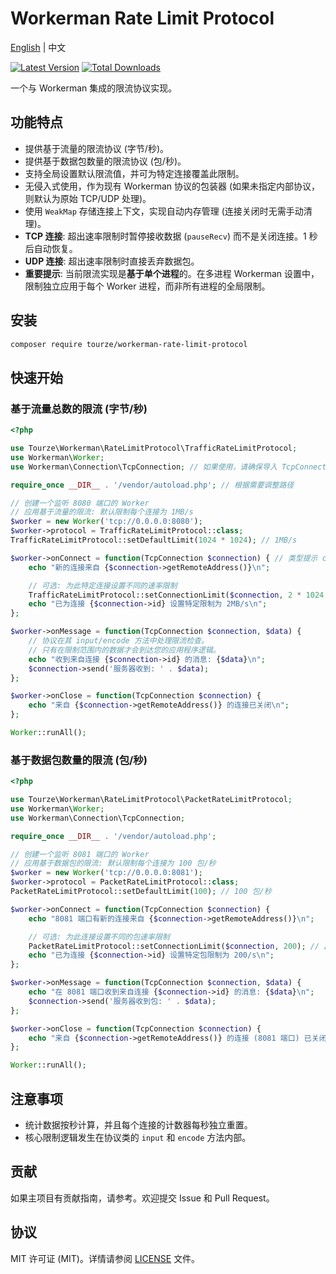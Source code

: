 # Workerman Rate Limit Protocol

[English](README.md) | 中文

[![Latest Version](https://img.shields.io/packagist/v/tourze/workerman-rate-limit-protocol.svg?style=flat-square)](https://packagist.org/packages/tourze/workerman-rate-limit-protocol)
[![Total Downloads](https://img.shields.io/packagist/dt/tourze/workerman-rate-limit-protocol.svg?style=flat-square)](https://packagist.org/packages/tourze/workerman-rate-limit-protocol)
<!-- 其他相关徽章，例如构建状态、质量得分等 (如果适用) -->
<!-- [![Build Status](https://img.shields.io/travis/tourze/workerman-rate-limit-protocol/master.svg?style=flat-square)](https://travis-ci.org/tourze/workerman-rate-limit-protocol) -->
<!-- [![Quality Score](https://img.shields.io/scrutinizer/g/tourze/workerman-rate-limit-protocol.svg?style=flat-square)](https://scrutinizer-ci.com/g/tourze/workerman-rate-limit-protocol) -->

一个与 Workerman 集成的限流协议实现。

## 功能特点

- 提供基于流量的限流协议 (字节/秒)。
- 提供基于数据包数量的限流协议 (包/秒)。
- 支持全局设置默认限流值，并可为特定连接覆盖此限制。
- 无侵入式使用，作为现有 Workerman 协议的包装器 (如果未指定内部协议，则默认为原始 TCP/UDP 处理)。
- 使用 `WeakMap` 存储连接上下文，实现自动内存管理 (连接关闭时无需手动清理)。
- **TCP 连接**: 超出速率限制时暂停接收数据 (`pauseRecv`) 而不是关闭连接。1 秒后自动恢复。
- **UDP 连接**: 超出速率限制时直接丢弃数据包。
- **重要提示**: 当前限流实现是**基于单个进程**的。在多进程 Workerman 设置中，限制独立应用于每个 Worker 进程，而非所有进程的全局限制。

## 安装

```bash
composer require tourze/workerman-rate-limit-protocol
```

## 快速开始

### 基于流量总数的限流 (字节/秒)

```php
<?php

use Tourze\Workerman\RateLimitProtocol\TrafficRateLimitProtocol;
use Workerman\Worker;
use Workerman\Connection\TcpConnection; // 如果使用，请确保导入 TcpConnection

require_once __DIR__ . '/vendor/autoload.php'; // 根据需要调整路径

// 创建一个监听 8080 端口的 Worker
// 应用基于流量的限流: 默认限制每个连接为 1MB/s
$worker = new Worker('tcp://0.0.0.0:8080');
$worker->protocol = TrafficRateLimitProtocol::class;
TrafficRateLimitProtocol::setDefaultLimit(1024 * 1024); // 1MB/s

$worker->onConnect = function(TcpConnection $connection) { // 类型提示 connection 以提高清晰度
    echo "新的连接来自 {$connection->getRemoteAddress()}\n";

    // 可选: 为此特定连接设置不同的速率限制
    TrafficRateLimitProtocol::setConnectionLimit($connection, 2 * 1024 * 1024); // 此连接为 2MB/s
    echo "已为连接 {$connection->id} 设置特定限制为 2MB/s\n";
};

$worker->onMessage = function(TcpConnection $connection, $data) {
    // 协议在其 input/encode 方法中处理限流检查。
    // 只有在限制范围内的数据才会到达您的应用程序逻辑。
    echo "收到来自连接 {$connection->id} 的消息: {$data}\n";
    $connection->send('服务器收到: ' . $data);
};

$worker->onClose = function(TcpConnection $connection) {
    echo "来自 {$connection->getRemoteAddress()} 的连接已关闭\n";
};

Worker::runAll();

```

### 基于数据包数量的限流 (包/秒)

```php
<?php

use Tourze\Workerman\RateLimitProtocol\PacketRateLimitProtocol;
use Workerman\Worker;
use Workerman\Connection\TcpConnection;

require_once __DIR__ . '/vendor/autoload.php';

// 创建一个监听 8081 端口的 Worker
// 应用基于数据包的限流: 默认限制每个连接为 100 包/秒
$worker = new Worker('tcp://0.0.0.0:8081');
$worker->protocol = PacketRateLimitProtocol::class;
PacketRateLimitProtocol::setDefaultLimit(100); // 100 包/秒

$worker->onConnect = function(TcpConnection $connection) {
    echo "8081 端口有新的连接来自 {$connection->getRemoteAddress()}\n";

    // 可选: 为此连接设置不同的包速率限制
    PacketRateLimitProtocol::setConnectionLimit($connection, 200); // 此连接为 200 包/秒
    echo "已为连接 {$connection->id} 设置特定包限制为 200/s\n";
};

$worker->onMessage = function(TcpConnection $connection, $data) {
    echo "在 8081 端口收到来自连接 {$connection->id} 的消息: {$data}\n";
    $connection->send('服务器收到包: ' . $data);
};

$worker->onClose = function(TcpConnection $connection) {
    echo "来自 {$connection->getRemoteAddress()} 的连接 (8081 端口) 已关闭\n";
};

Worker::runAll();

```

## 注意事项

- 统计数据按秒计算，并且每个连接的计数器每秒独立重置。
- 核心限制逻辑发生在协议类的 `input` 和 `encode` 方法内部。

## 贡献

如果主项目有贡献指南，请参考。欢迎提交 Issue 和 Pull Request。

## 协议

MIT 许可证 (MIT)。详情请参阅 [LICENSE](LICENSE) 文件。
